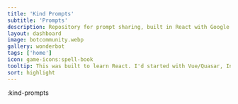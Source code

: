 ```yaml
---
title: 'Kind Prompts'
subtitle: 'Prompts'
description: Repository for prompt sharing, built in React with Google Authentication
layout: dashboard
image: botcommunity.webp
gallery: wonderbot
tags: ['home']
icon: game-icons:spell-book
tooltip: This was built to learn React. I'd started with Vue/Quasar, Inertia Laravel, and then Nuxt 3/Prisma, but at the Vue Forge Hackathon, someone shared a jobhunting anecdote about being told to learn React if they want to get work. So...this was strongly built on the back of a three 1/2 hour youtube tutorial that took me three days to digest. But now I feel much more secure in switching frameworks, and appreciating the node.js and Javascript under the curtain. If you try to login from here, it will probably not work.  Try https://kindprompts.vercel.app/
sort: highlight
---
```


:kind-prompts
